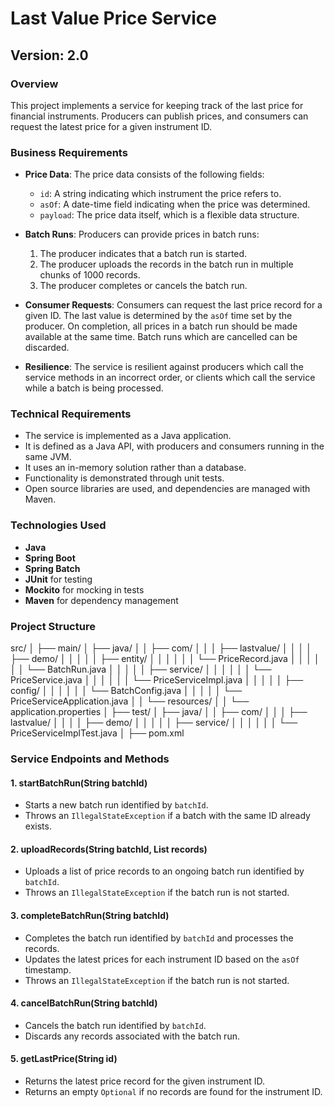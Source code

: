 # Last Value Price Service

## Version: 2.0

### Overview

This project implements a service for keeping track of the last price for financial instruments. Producers can publish prices, and consumers can request the latest price for a given instrument ID.

### Business Requirements

- **Price Data**: The price data consists of the following fields:
  - `id`: A string indicating which instrument the price refers to.
  - `asOf`: A date-time field indicating when the price was determined.
  - `payload`: The price data itself, which is a flexible data structure.

- **Batch Runs**: Producers can provide prices in batch runs:
  1. The producer indicates that a batch run is started.
  2. The producer uploads the records in the batch run in multiple chunks of 1000 records.
  3. The producer completes or cancels the batch run.

- **Consumer Requests**: Consumers can request the last price record for a given ID. The last value is determined by the `asOf` time set by the producer. On completion, all prices in a batch run should be made available at the same time. Batch runs which are cancelled can be discarded.

- **Resilience**: The service is resilient against producers which call the service methods in an incorrect order, or clients which call the service while a batch is being processed.

### Technical Requirements

- The service is implemented as a Java application.
- It is defined as a Java API, with producers and consumers running in the same JVM.
- It uses an in-memory solution rather than a database.
- Functionality is demonstrated through unit tests.
- Open source libraries are used, and dependencies are managed with Maven.

### Technologies Used

- **Java**
- **Spring Boot**
- **Spring Batch**
- **JUnit** for testing
- **Mockito** for mocking in tests
- **Maven** for dependency management

### Project Structure

src/
│
├── main/
│ ├── java/
│ │ ├── com/
│ │ │ ├── lastvalue/
│ │ │ │ ├── demo/
│ │ │ │ │ ├── entity/
│ │ │ │ │ │ └── PriceRecord.java
│ │ │ │ │ │ └── BatchRun.java
│ │ │ │ │ ├── service/
│ │ │ │ │ │ └── PriceService.java
│ │ │ │ │ │ └── PriceServiceImpl.java
│ │ │ │ │ ├── config/
│ │ │ │ │ │ └── BatchConfig.java
│ │ │ │ │ └── PriceServiceApplication.java
│ │ └── resources/
│ │ └── application.properties
│
├── test/
│ ├── java/
│ │ ├── com/
│ │ │ ├── lastvalue/
│ │ │ │ ├── demo/
│ │ │ │ │ ├── service/
│ │ │ │ │ │ └── PriceServiceImplTest.java
│
├── pom.xml


### Service Endpoints and Methods

#### 1. **startBatchRun(String batchId)**
   - Starts a new batch run identified by `batchId`.
   - Throws an `IllegalStateException` if a batch with the same ID already exists.
   
#### 2. **uploadRecords(String batchId, List<PriceRecord> records)**
   - Uploads a list of price records to an ongoing batch run identified by `batchId`.
   - Throws an `IllegalStateException` if the batch run is not started.

#### 3. **completeBatchRun(String batchId)**
   - Completes the batch run identified by `batchId` and processes the records.
   - Updates the latest prices for each instrument ID based on the `asOf` timestamp.
   - Throws an `IllegalStateException` if the batch run is not started.

#### 4. **cancelBatchRun(String batchId)**
   - Cancels the batch run identified by `batchId`.
   - Discards any records associated with the batch run.

#### 5. **getLastPrice(String id)**
   - Returns the latest price record for the given instrument ID.
   - Returns an empty `Optional` if no records are found for the instrument ID.
